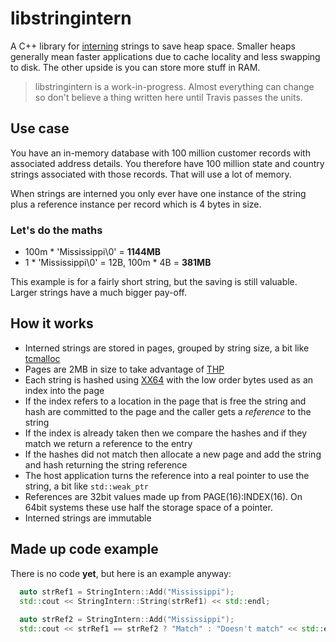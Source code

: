 # libstringintern
A C++ library for [interning][string-interning] strings to save heap space. Smaller heaps generally mean faster applications due to cache locality and less swapping to disk. The other upside is you can store more stuff in RAM.

> libstringintern is a work-in-progress. Almost everything can change so don't believe a thing written here until Travis passes the units.

## Use case
You have an in-memory database with 100 million customer records with associated address details. You therefore have 100 million state and country strings associated with those records. That will use a lot of memory. 

When strings are interned you only ever have one instance of the string plus a reference instance per record which is 4 bytes in size.

### Let's do the maths
* 100m * 'Mississippi\0' = **1144MB**
* 1 * 'Mississippi\0' = 12B, 100m * 4B = **381MB**

This example is for a fairly short string, but the saving is still valuable. Larger strings have a much bigger pay-off.

## How it works
* Interned strings are stored in pages, grouped by string size, a bit like [tcmalloc][tcmalloc]
* Pages are 2MB in size to take advantage of [THP][thp]
* Each string is hashed using [XX64][xx64] with the low order bytes used as an index into the page
* If the index refers to a location in the page that is free the string and hash are committed to the page and the caller gets a *reference* to the string
* If the index is already taken then we compare the hashes and if they match we return a reference to the entry
* If the hashes did not match then allocate a new page and add the string and hash returning the string reference
* The host application turns the reference into a real pointer to use the string, a bit like `std::weak_ptr`
* References are 32bit values made up from PAGE(16):INDEX(16). On 64bit systems these use half the storage space of a pointer.
* Interned strings are immutable

## Made up code example
There is no code **yet**, but here is an example anyway:
```c++
  auto strRef1 = StringIntern::Add("Mississippi");
  std::cout << StringIntern::String(strRef1) << std::endl;
  
  auto strRef2 = StringIntern::Add("Mississippi");
  std::cout << strRef1 == strRef2 ? "Match" : "Doesn't match" << std::endl;
```

[string-interning]: https://en.wikipedia.org/wiki/String_interning
[tcmalloc]: http://goog-perftools.sourceforge.net/doc/tcmalloc.html
[thp]: https://www.kernel.org/doc/Documentation/vm/transhuge.txt
[xx64]: https://github.com/Cyan4973/xxHash
